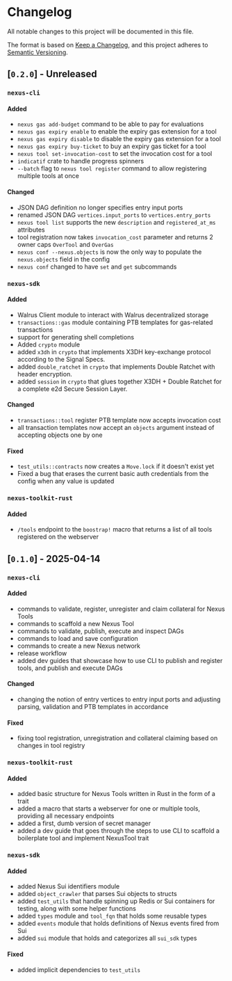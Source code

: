 # Changelog

All notable changes to this project will be documented in this file.

The format is based on [Keep a Changelog](https://keepachangelog.com/en/1.1.0/),
and this project adheres to [Semantic Versioning](https://semver.org/spec/v2.0.0.html).

## [`0.2.0`] - Unreleased

### `nexus-cli`

#### Added

- `nexus gas add-budget` command to be able to pay for evaluations
- `nexus gas expiry enable` to enable the expiry gas extension for a tool
- `nexus gas expiry disable` to disable the expiry gas extension for a tool
- `nexus gas expiry buy-ticket` to buy an expiry gas ticket for a tool
- `nexus tool set-invocation-cost` to set the invocation cost for a tool
- `indicatif` crate to handle progress spinners
- `--batch` flag to `nexus tool register` command to allow registering multiple tools at once

#### Changed

- JSON DAG definition no longer specifies entry input ports
- renamed JSON DAG `vertices.input_ports` to `vertices.entry_ports`
- `nexus tool list` supports the new `description` and `registered_at_ms` attributes
- tool registration now takes `invocation_cost` parameter and returns 2 owner caps `OverTool` and `OverGas`
- `nexus conf --nexus.objects` is now the only way to populate the `nexus.objects` field in the config
- `nexus conf` changed to have `set` and `get` subcommands

### `nexus-sdk`

#### Added

- Walrus Client module to interact with Walrus decentralized storage
- `transactions::gas` module containing PTB templates for gas-related transactions
- support for generating shell completions
- Added `crypto` module
- added `x3dh` in `crypto` that implements X3DH key-exchange protocol according to the Signal Specs.
- added `double_ratchet` in `crypto` that implements Double Ratchet with header encryption.
- added `session` in `crypto` that glues together X3DH + Double Ratchet for a complete e2d Secure Session Layer.

#### Changed

- `transactions::tool` register PTB template now accepts invocation cost
- all transaction templates now accept an `objects` argument instead of accepting objects one by one

#### Fixed

- `test_utils::contracts` now creates a `Move.lock` if it doesn't exist yet
- Fixed a bug that erases the current basic auth credentials from the config when any value is updated

### `nexus-toolkit-rust`

#### Added

- `/tools` endpoint to the `boostrap!` macro that returns a list of all tools registered on the webserver

## [`0.1.0`] - 2025-04-14

### `nexus-cli`

#### Added

- commands to validate, register, unregister and claim collateral for Nexus Tools
- commands to scaffold a new Nexus Tool
- commands to validate, publish, execute and inspect DAGs
- commands to load and save configuration
- commands to create a new Nexus network
- release workflow
- added dev guides that showcase how to use CLI to publish and register tools, and publish and execute DAGs

#### Changed

- changing the notion of entry vertices to entry input ports and adjusting parsing, validation and PTB templates in accordance

#### Fixed

- fixing tool registration, unregistration and collateral claiming based on changes in tool registry

### `nexus-toolkit-rust`

#### Added

- added basic structure for Nexus Tools written in Rust in the form of a trait
- added a macro that starts a webserver for one or multiple tools, providing all necessary endpoints
- added a first, dumb version of secret manager
- added a dev guide that goes through the steps to use CLI to scaffold a boilerplate tool and implement NexusTool trait

### `nexus-sdk`

#### Added

- added Nexus Sui identifiers module
- added `object_crawler` that parses Sui objects to structs
- added `test_utils` that handle spinning up Redis or Sui containers for testing, along with some helper functions
- added `types` module and `tool_fqn` that holds some reusable types
- added `events` module that holds definitions of Nexus events fired from Sui
- added `sui` module that holds and categorizes all `sui_sdk` types

#### Fixed

- added implicit dependencies to `test_utils`
